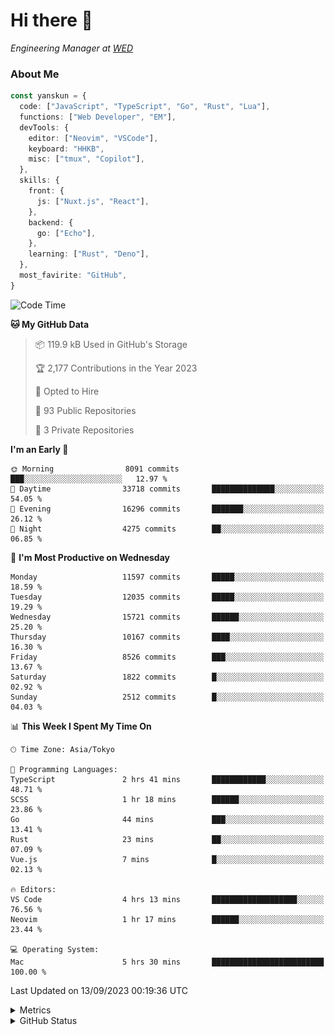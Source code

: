 # Hi there&nbsp;:wave:

<!-- ![Alt text](https://spotify-recently-played-readme.vercel.app/api?user=31kynbuubkiu3r4qh4hjuaglhfay) -->

_Engineering Manager at [WED](https://github.com/wedinc)_

### About Me

```ts
const yanskun = {
  code: ["JavaScript", "TypeScript", "Go", "Rust", "Lua"],
  functions: ["Web Developer", "EM"],
  devTools: {
    editor: ["Neovim", "VSCode"],
    keyboard: "HHKB",
    misc: ["tmux", "Copilot"],
  },
  skills: {
    front: {
      js: ["Nuxt.js", "React"],
    },
    backend: {
      go: ["Echo"],
    },
    learning: ["Rust", "Deno"],
  },
  most_favirite: "GitHub",
}
```

<!--START_SECTION:waka-->
![Code Time](http://img.shields.io/badge/Code%20Time-469%20hrs%2046%20mins-blue)

**🐱 My GitHub Data** 

> 📦 119.9 kB Used in GitHub's Storage 
 > 
> 🏆 2,177 Contributions in the Year 2023
 > 
> 💼 Opted to Hire
 > 
> 📜 93 Public Repositories 
 > 
> 🔑 3 Private Repositories 
 > 
**I'm an Early 🐤** 

```text
🌞 Morning                8091 commits        ███░░░░░░░░░░░░░░░░░░░░░░   12.97 % 
🌆 Daytime                33718 commits       ██████████████░░░░░░░░░░░   54.05 % 
🌃 Evening                16296 commits       ███████░░░░░░░░░░░░░░░░░░   26.12 % 
🌙 Night                  4275 commits        ██░░░░░░░░░░░░░░░░░░░░░░░   06.85 % 
```
📅 **I'm Most Productive on Wednesday** 

```text
Monday                   11597 commits       █████░░░░░░░░░░░░░░░░░░░░   18.59 % 
Tuesday                  12035 commits       █████░░░░░░░░░░░░░░░░░░░░   19.29 % 
Wednesday                15721 commits       ██████░░░░░░░░░░░░░░░░░░░   25.20 % 
Thursday                 10167 commits       ████░░░░░░░░░░░░░░░░░░░░░   16.30 % 
Friday                   8526 commits        ███░░░░░░░░░░░░░░░░░░░░░░   13.67 % 
Saturday                 1822 commits        █░░░░░░░░░░░░░░░░░░░░░░░░   02.92 % 
Sunday                   2512 commits        █░░░░░░░░░░░░░░░░░░░░░░░░   04.03 % 
```


📊 **This Week I Spent My Time On** 

```text
🕑︎ Time Zone: Asia/Tokyo

💬 Programming Languages: 
TypeScript               2 hrs 41 mins       ████████████░░░░░░░░░░░░░   48.71 % 
SCSS                     1 hr 18 mins        ██████░░░░░░░░░░░░░░░░░░░   23.86 % 
Go                       44 mins             ███░░░░░░░░░░░░░░░░░░░░░░   13.41 % 
Rust                     23 mins             ██░░░░░░░░░░░░░░░░░░░░░░░   07.09 % 
Vue.js                   7 mins              █░░░░░░░░░░░░░░░░░░░░░░░░   02.13 % 

🔥 Editors: 
VS Code                  4 hrs 13 mins       ███████████████████░░░░░░   76.56 % 
Neovim                   1 hr 17 mins        ██████░░░░░░░░░░░░░░░░░░░   23.44 % 

💻 Operating System: 
Mac                      5 hrs 30 mins       █████████████████████████   100.00 % 
```


 Last Updated on 13/09/2023 00:19:36 UTC
<!--END_SECTION:waka-->

<details>
  <summary>Metrics</summary>
  <img src="https://github.com/yanskun/yanskun/blob/main/github-metrics.svg" alt="Metrics">
</details>

<details>
  <summary>GitHub Status</summary>
  <picture>
    <source media="(prefers-color-scheme: dark)" srcset="https://raw.githubusercontent.com/yanskun/yanskun/master/profile-summary-card-output/nord_dark/0-profile-details.svg">
   <img src="https://raw.githubusercontent.com/yanskun/yanskun/master/profile-summary-card-output/default/0-profile-details.svg">
  </picture>
  <br>
  <picture>
    <source media="(prefers-color-scheme: dark)" srcset="https://raw.githubusercontent.com/yanskun/yanskun/master/profile-summary-card-output/nord_dark/1-repos-per-language.svg">
   <img src="https://raw.githubusercontent.com/yanskun/yanskun/master/profile-summary-card-output/default/1-repos-per-language.svg">
  </picture>
  <picture>
    <source media="(prefers-color-scheme: dark)" srcset="https://raw.githubusercontent.com/yanskun/yanskun/master/profile-summary-card-output/nord_dark/2-most-commit-language.svg">
   <img src="https://raw.githubusercontent.com/yanskun/yanskun/master/profile-summary-card-output/default/2-most-commit-language.svg">
  </picture>
  <br>
  <picture>
    <source media="(prefers-color-scheme: dark)" srcset="https://raw.githubusercontent.com/yanskun/yanskun/master/profile-summary-card-output/nord_dark/3-stats.svg">
   <img src="https://raw.githubusercontent.com/yanskun/yanskun/master/profile-summary-card-output/default/3-stats.svg">
  </picture>
  <picture>
    <source media="(prefers-color-scheme: dark)" srcset="https://raw.githubusercontent.com/yanskun/yanskun/master/profile-summary-card-output/nord_dark/4-productive-time.svg">
   <img src="https://raw.githubusercontent.com/yanskun/yanskun/master/profile-summary-card-output/default/4-productive-time.svg">
  </picture>
</details>
